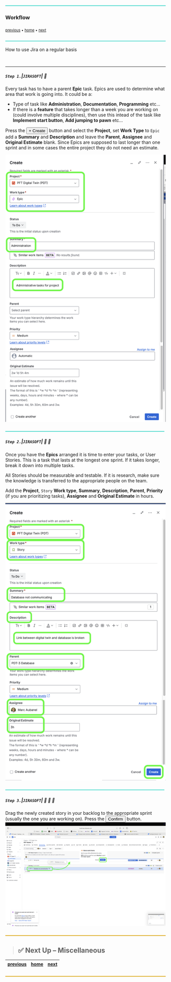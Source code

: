 ![](../images/line3.png)

### Workflow

<sub>[previous](../project-settings/README.md#user-content-project-settings) • [home](../README.md#user-content-jira-software) • [next](../misc/README.md#user-content-project-miscellaneous)</sub>

![](../images/line3.png)

How to use Jira on a regular basis

<br>

---

##### `Step 1.`\|`JIRASOFT`| :small_blue_diamond:

Every task has to have a parent **Epic** task.  Epics are used to determine what area that work is going into.  It could be a:

 * Type of task like **Administration**, **Documentation**, **Programming** etc...
 * If there is a **feature** that takes longer than a week you are working on (could involve multiple disciplines), then use this intead of the task like **Implement start button**, **Add jumping to pawn** etc...

Press the <button>+ Create</button> button and select the **Project**, set **Work Type** to `Epic` add a **Summary** and **Description** and leave the **Parent**, **Assignee** and **Original Estimate** blank.  Since Epics are supposed to last longer than one sprint and in some cases the entire project they do not need an estimate.

![create epic](images/CreateEpic.png)

![](../images/line2.png)

##### `Step 2.`\|`JIRASOFT`| :small_blue_diamond: :small_blue_diamond: 

Once you have the **Epics** arranged it is time to enter your tasks, or User Stories.  This is a task that lasts at the longest one sprint.  If it takes longer, break it down into multiple tasks.  

All Stories should be measurable and testable.  If it is research, make sure the knowledge is transferred to the appropriate people on the team.

Add the **Project**, `Story` **Work type**, **Summary**, **Description**, **Parent**, **Priority** (if you are prioritizing tasks), **Assignee** and **Original Estimate** in hours.

![create general Jira Group](images/UserStory.png)

![](../images/line2.png)

##### `Step 3.`\|`JIRASOFT`| :small_blue_diamond: :small_blue_diamond: :small_blue_diamond:

Drag the newly created story in your backlog to the appropriate sprint (usually the one you are working on).  Press the <button>Confirm</button> button.
![alt_text](images/DragStoryFromBacklogToSprint.png)


![](../images/line.png)

> ## ✅ Next Up – Miscellaneous

| [previous](../project-settings/README.md#user-content-project-settings) | [home](../README.md#user-content-jira-software) | [next](../misc/README.md#user-content-project-miscellaneous) |
|-------------------------------------------------------------------------|---|--------------------------------------------------------------|

![](../images/line.png)
